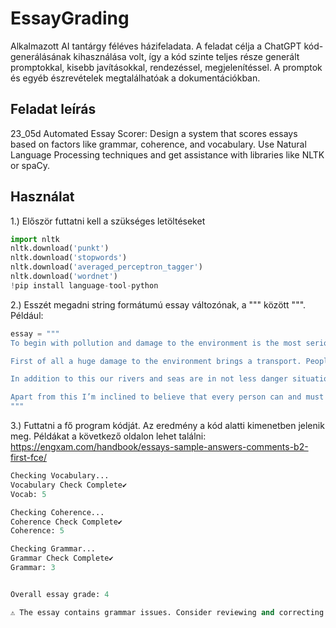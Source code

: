 # EssayGrading

Alkalmazott AI tantárgy féléves házifeladata. A feladat célja a ChatGPT kód-generálásának kihasználása volt, így a kód szinte teljes része generált promptokkal, kisebb javításokkal, rendezéssel, megjelenítéssel. A promptok és egyéb észrevételek megtalálhatóak a dokumentációkban.

## Feladat leírás

23_05d Automated Essay Scorer:
Design a system that scores essays based on factors like grammar, coherence, and vocabulary.
Use Natural Language Processing techniques and get assistance with libraries like NLTK or spaCy.

## Használat

1.) Először futtatni kell a szükséges letöltéseket
 
```python
import nltk
nltk.download('punkt')
nltk.download('stopwords')
nltk.download('averaged_perceptron_tagger')
nltk.download('wordnet')
!pip install language-tool-python
```
2.) Esszét megadni string formátumú essay változónak, a """ között """. Például:

```python
essay = """
To begin with pollution and damage to the environment is the most serious and difficult problem for countries of all over the world. Scientists of different countries predict a global ecocatastrophe if people won’t change their attitude to our planet.

First of all a huge damage to the environment brings a transport. People can’t imagine their living without cars, buses, trains, ships and planes. But it’s an open secret that one of disadvantage of these accustomed things is harmful exhaust. Needless to say that use of environment friendly engines helps us to save atmosphere from pollution.

In addition to this our rivers and seas are in not less danger situation. It’s a fact of common knowledge that numerous factories and plants pour off their waste to ponds. Obviously that cleaning manufacturing water helps to avoid extinction of ocean residents.

Apart from this I’m inclined to believe that every person can and must contribute to solving this important problem. Doing a little steps for protection our environment every day we will be able to save our Earth. And it’s a task of each of us.
"""
```
3.) Futtatni a fő program kódját. Az eredmény a kód alatti kimenetben jelenik meg. Példákat a következő oldalon lehet találni: https://engxam.com/handbook/essays-sample-answers-comments-b2-first-fce/

```python
Checking Vocabulary...
Vocabulary Check Complete✔️
Vocab: 5

Checking Coherence...
Coherence Check Complete✔️
Coherence: 5

Checking Grammar...
Grammar Check Complete✔️
Grammar: 3


Overall essay grade: 4

⚠️ The essay contains grammar issues. Consider reviewing and correcting them. ⚠️
```
